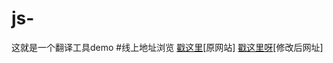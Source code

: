 # js-
这就是一个翻译工具demo
#线上地址浏览
[戳这里](https://redspiderlily.github.io/js-/)[原网站]
[戳这里呀](https://quanchao824676623.github.io/js-/.)[修改后网址]
